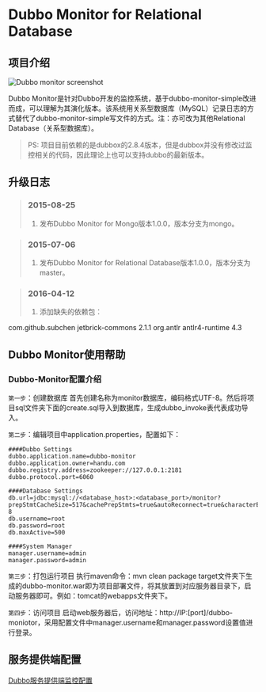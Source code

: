# Dubbo Monitor for Relational Database

## 项目介绍

![Dubbo monitor screenshot](https://github.com/handuyishe/dubbo-monitor/wiki/images/screenshot.png)

Dubbo Monitor是针对Dubbo开发的监控系统，基于dubbo-monitor-simple改进而成，可以理解为其演化版本。该系统用关系型数据库（MySQL）记录日志的方式替代了dubbo-monitor-simple写文件的方式。注：亦可改为其他Relational Database（关系型数据库）。

> PS: 项目目前依赖的是dubbox的2.8.4版本，但是dubbox并没有修改过监控相关的代码，因此理论上也可以支持dubbo的最新版本。

## 升级日志
>### 2015-08-25
>
> 1. 发布Dubbo Monitor for Mongo版本1.0.0，版本分支为mongo。

>### 2015-07-06
>
> 1. 发布Dubbo Monitor for Relational Database版本1.0.0，版本分支为master。

>### 2016-04-12
> 1. 添加缺失的依赖包：
  <!--读取配置文件使用-->
  <dependency>
	<groupId>com.github.subchen</groupId>
	<artifactId>jetbrick-commons</artifactId>
	<version>2.1.1</version>
  </dependency>
  
  <dependency>
	<groupId>org.antlr</groupId>
	<artifactId>antlr4-runtime</artifactId>
	<version>4.3</version>
  </dependency>

## Dubbo Monitor使用帮助

### Dubbo-Monitor配置介绍

`第一步`：创建数据库
首先创建名称为monitor数据库，编码格式UTF-8。然后将项目sql文件夹下面的create.sql导入到数据库，生成dubbo_invoke表代表成功导入。

`第二步`：编辑项目中application.properties，配置如下：

```
####Dubbo Settings
dubbo.application.name=dubbo-monitor
dubbo.application.owner=handu.com
dubbo.registry.address=zookeeper://127.0.0.1:2181
dubbo.protocol.port=6060

####Database Settings
db.url=jdbc:mysql://<database_host>:<database_port>/monitor?prepStmtCacheSize=517&cachePrepStmts=true&autoReconnect=true&characterEncoding=utf-8
db.username=root
db.password=root
db.maxActive=500

####System Manager
manager.username=admin
manager.password=admin
```

`第三步`：打包运行项目
执行maven命令：mvn clean package
target文件夹下生成的dubbo-monitor.war即为项目部署文件，将其放置到对应服务器目录下，启动服务器即可。例如：tomcat的webapps文件夹下。

`第四步`：访问项目
启动web服务器后，访问地址：http://IP:[port]/dubbo-moniotor，采用配置文件中manager.username和manager.password设置值进行登录。

## 服务提供端配置

[Dubbo服务提供端监控配置](http://dubbo.io/User+Guide-zh.htm#UserGuide-zh-%3Cdubbo%3Amonitor%2F%3E)